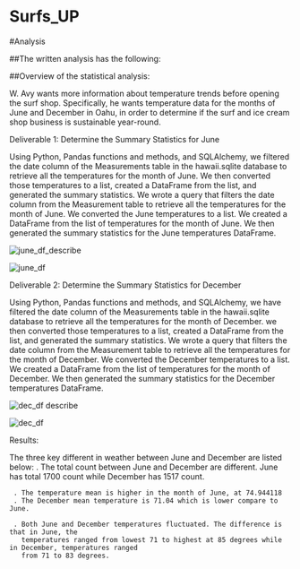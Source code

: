 # Surfs_UP

#Analysis 


##The written analysis has the following:


##Overview of the statistical analysis:

W. Avy wants more information about temperature trends before opening the surf shop. Specifically, he wants temperature data for the months of June and December in Oahu, in order to determine if the surf and ice cream shop business is sustainable year-round.


Deliverable 1: Determine the Summary Statistics for June 

Using Python, Pandas functions and methods, and SQLAlchemy, we filtered the date column of the Measurements table in the hawaii.sqlite database to retrieve all the      temperatures for the month of June. We then converted those temperatures to a list, created a DataFrame from the list, and generated the summary statistics.
We wrote a query that filters the date column from the Measurement table to retrieve all the temperatures for the month of June.
We converted the June temperatures to a list.
We created a DataFrame from the list of temperatures for the month of June.
We then generated the summary statistics for the June temperatures DataFrame.

![june_df_describe](https://user-images.githubusercontent.com/93686963/149413405-5c093d66-f1af-4b36-8884-669ee0479fc4.png)

![june_df](https://user-images.githubusercontent.com/93686963/149413891-37fb3a68-b8d8-48a0-a3f5-f865a5bdc066.png)


   
Deliverable 2: Determine the Summary Statistics for December 
   

Using Python, Pandas functions and methods, and SQLAlchemy, we have filtered the date column of the Measurements table in the hawaii.sqlite database to retrieve all the temperatures for the month of December. we then converted those temperatures to a list, created a DataFrame from the list, and generated the summary statistics.
We wrote a query that filters the date column from the Measurement table to retrieve all the temperatures for the month of December.
We converted the December temperatures to a list.
We created a DataFrame from the list of temperatures for the month of December.
We then generated the summary statistics for the December temperatures DataFrame.

![dec_df describe](https://user-images.githubusercontent.com/93686963/149413668-d7365c52-340a-496a-96cf-1bd1c6c8ac6b.png)

![dec_df](https://user-images.githubusercontent.com/93686963/149413744-28619f76-bfee-4780-8012-afd4fa32e99b.png)


       
Results:

The three key different in weather between June and December are listed below:
     . The total count between June and December are different. June has total 1700
       count while December has 1517 count.

     . The temperature mean is higher in the month of June, at 74.944118 
     . The December mean temperature is 71.04 which is lower compare to June.  
       
     . Both June and December temperatures fluctuated. The difference is that in June, the 
       temperatures ranged from lowest 71 to highest at 85 degrees while in December, temperatures ranged
       from 71 to 83 degrees.


